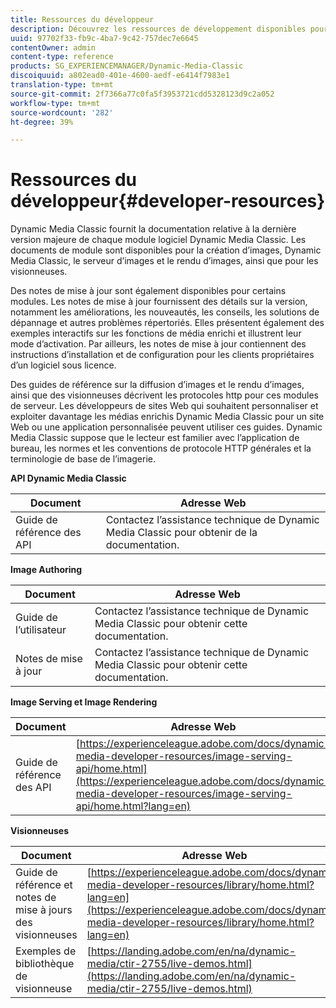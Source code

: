 ```yaml
---
title: Ressources du développeur
description: Découvrez les ressources de développement disponibles pour Dynamic Media.
uuid: 97702f33-fb9c-4ba7-9c42-757dec7e6645
contentOwner: admin
content-type: reference
products: SG_EXPERIENCEMANAGER/Dynamic-Media-Classic
discoiquuid: a802ead0-401e-4600-aedf-e6414f7983e1
translation-type: tm+mt
source-git-commit: 2f7366a77c0fa5f3953721cdd5328123d9c2a052
workflow-type: tm+mt
source-wordcount: '282'
ht-degree: 39%

---
```



# Ressources du développeur{#developer-resources}

Dynamic Media Classic fournit la documentation relative à la dernière version majeure de chaque module logiciel Dynamic Media Classic. Les documents de module sont disponibles pour la création d’images, Dynamic Media Classic, le serveur d’images et le rendu d’images, ainsi que pour les visionneuses.

Des notes de mise à jour sont également disponibles pour certains modules. Les notes de mise à jour fournissent des détails sur la version, notamment les améliorations, les nouveautés, les conseils, les solutions de dépannage et autres problèmes répertoriés. Elles présentent également des exemples interactifs sur les fonctions de média enrichi et illustrent leur mode d’activation. Par ailleurs, les notes de mise à jour contiennent des instructions d’installation et de configuration pour les clients propriétaires d’un logiciel sous licence.

Des guides de référence sur la diffusion d’images et le rendu d’images, ainsi que des visionneuses décrivent les protocoles http pour ces modules de serveur. Les développeurs de sites Web qui souhaitent personnaliser et exploiter davantage les médias enrichis Dynamic Media Classic pour un site Web ou une application personnalisée peuvent utiliser ces guides. Dynamic Media Classic suppose que le lecteur est familier avec l’application de bureau, les normes et les conventions de protocole HTTP générales et la terminologie de base de l’imagerie.


**API Dynamic Media Classic**

| Document | Adresse Web |
|--- |--- |
| Guide de référence des API | Contactez l’assistance technique de Dynamic Media Classic pour obtenir de la documentation. |

**Image Authoring**

| Document | Adresse Web |
|--- |--- |
| Guide de l’utilisateur | Contactez l’assistance technique de Dynamic Media Classic pour obtenir cette documentation. |
| Notes de mise à jour | Contactez l’assistance technique de Dynamic Media Classic pour obtenir cette documentation. |

**Image Serving et Image Rendering**

| Document | Adresse Web |
|--- |--- |
| Guide de référence des API | [https://experienceleague.adobe.com/docs/dynamic-media-developer-resources/image-serving-api/home.html](https://experienceleague.adobe.com/docs/dynamic-media-developer-resources/image-serving-api/home.html?lang=en) |

**Visionneuses**

| Document | Adresse Web |
|--- |--- |
| Guide de référence et notes de mise à jours des visionneuses | [https://experienceleague.adobe.com/docs/dynamic-media-developer-resources/library/home.html?lang=en](https://experienceleague.adobe.com/docs/dynamic-media-developer-resources/library/home.html?lang=en) |
| Exemples de bibliothèque de visionneuse | [https://landing.adobe.com/en/na/dynamic-media/ctir-2755/live-demos.html](https://landing.adobe.com/en/na/dynamic-media/ctir-2755/live-demos.html) |


<!-- 

**Web-to-Print**

|Document|Web address|
|--- |--- |
|Reference Guide|[https://www.adobe.com/go/learn_s7_webtoprint_en](https://www.adobe.com/go/learn_s7_webtoprint_en)| 

-->
